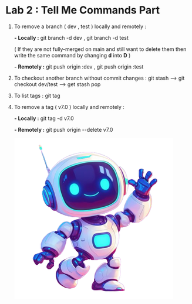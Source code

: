 # Lab 2 : Tell Me Commands Part

1. To remove a branch ( dev , test ) locally and remotely :

   **- Locally :**   git branch -d dev  , git branch -d test

   ( If they are not fully-merged on main and still want to delete them then write the same command by changing **d** into **D** )

   **- Remotely :**   git push origin :dev  ,  git push origin :test
   
   
3. To checkout another branch without commit changes :  git stash    -->    git checkout dev/test    -->   get stash pop
   
4. To list tags :   git tag
   
5. To remove a tag ( v7.0 ) locally and remotely :

   **- Locally :**   git tag -d v7.0

   **- Remotely :**   git push origin --delete v7.0

     ![robot](robot.png) 



